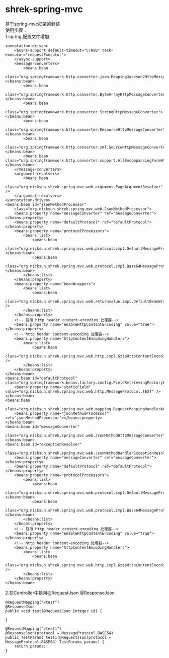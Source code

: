shrek-spring-mvc
===============

基于spring-mvc框架的封装 <br>
使用步骤：<br>
1.spring 配置文件增加<br>

	<annotation-driven>
		<async-support default-timeout="57000" task-executor="requestExecutor">
		</async-support>
		<message-converters>
			<beans:bean
				class="org.springframework.http.converter.json.MappingJackson2HttpMessageConverter"></beans:bean>
			<beans:bean
				class="org.springframework.http.converter.ByteArrayHttpMessageConverter"></beans:bean>
			<beans:bean
				class="org.springframework.http.converter.StringHttpMessageConverter"></beans:bean>
			<beans:bean
				class="org.springframework.http.converter.ResourceHttpMessageConverter"></beans:bean>
			<beans:bean
				class="org.springframework.http.converter.xml.SourceHttpMessageConverter"></beans:bean>
			<beans:bean class="org.springframework.http.converter.support.AllEncompassingFormHttpMessageConverter"></beans:bean>
		</message-converters>
		<argument-resolvers>
			<beans:bean
				class="org.nicksun.shrek.spring.mvc.web.argument.PageArgumentResolver" />
		</argument-resolvers>
	</annotation-driven>
	<beans:bean id="jsonMethodProcessor"
		class="org.nicksun.shrek.spring.mvc.web.JsonMethodProcessor">
		<beans:property name="messageConverter" ref="messageConverter"></beans:property>
		<beans:property name="defaultProtocol" ref="defaultProtocol"></beans:property>
		<beans:property name="protocolProcessors">
			<beans:list>
				<beans:bean
					class="org.nicksun.shrek.spring.mvc.web.protocol.impl.DefaultMessageProtocolProcessor"></beans:bean>
				<beans:bean
					class="org.nicksun.shrek.spring.mvc.web.protocol.impl.Base64MessageProtocolProcessor"></beans:bean>
			</beans:list>
		</beans:property>
		<beans:property name="beanWrappers">
			<beans:list>
				<beans:bean
					class="org.nicksun.shrek.spring.mvc.web.returnvalue.impl.DefaultBeanWrapper" />
			</beans:list>
		</beans:property>
		<!-- 启用 http header content-encoding 处理器-->
		<beans:property name="enableHttpContentEncoding" value="true"></beans:property>
		<!-- http header content-encoding 处理器-->
		<beans:property name="httpContentEncodingHandlers">
			<beans:list>
				<beans:bean
					class="org.nicksun.shrek.spring.mvc.web.http.impl.GzipHttpContentEncodingHandler" />
			</beans:list>
		</beans:property>
	</beans:bean>
	<beans:bean id="defaultProtocol" class="org.springframework.beans.factory.config.FieldRetrievingFactoryBean">
        <beans:property name="staticField" value="org.nicksun.shrek.spring.mvc.web.http.MessageProtocol.TEXT" />
	</beans:bean>
	<beans:bean
		class="org.nicksun.shrek.spring.mvc.web.mapping.RequestMappingHandlerAdapterPostProcessor">
		<beans:property name="jsonMethodProcessor" ref="jsonMethodProcessor"></beans:property>
	</beans:bean>
	<beans:bean id="messageConverter"
		class="org.nicksun.shrek.spring.mvc.web.JsonMethodHttpMessageConverter">
	</beans:bean>
	<beans:bean id="exceptionResolver"
		class="org.nicksun.shrek.spring.mvc.web.JsonMethodHandlerExceptionResolver">
		<beans:property name="messageConverter" ref="messageConverter"></beans:property>
		<beans:property name="defaultProtocol" ref="defaultProtocol"></beans:property>
		<beans:property name="protocolProcessors">
			<beans:list>
				<beans:bean
					class="org.nicksun.shrek.spring.mvc.web.protocol.impl.DefaultMessageProtocolProcessor"></beans:bean>
				<beans:bean
					class="org.nicksun.shrek.spring.mvc.web.protocol.impl.Base64MessageProtocolProcessor"></beans:bean>
			</beans:list>
		</beans:property>
		<!-- 启用 http header content-encoding 处理器-->
		<beans:property name="enableHttpContentEncoding" value="true"></beans:property>
		<!-- http header content-encoding 处理器-->
		<beans:property name="httpContentEncodingHandlers">
			<beans:list>
				<beans:bean
					class="org.nicksun.shrek.spring.mvc.web.http.impl.GzipHttpContentEncodingHandler" />
			</beans:list>
		</beans:property>
	</beans:bean>

2.在Controller中是用@RequestJson @ResponseJson<br>

	@RequestMapping("/test")
	@ResponseJson
	public void test(@RequestJson Integer id) {
		
	}
	
	@RequestMapping("/test1")
	@ResponseJson(protocol = MessageProtocol.BASE64)
	public TestParams test1(@RequestJson(protocol = MessageProtocol.BASE64) TestParams params) {
		return params;
	}
